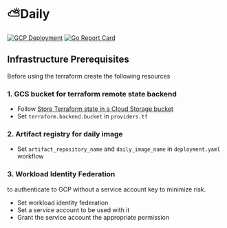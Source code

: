 # ⛅Daily
[![GCP Deployment](https://github.com/OriKerer/daily/actions/workflows/deployment.yaml/badge.svg)](https://github.com/OriKerer/daily/actions/workflows/deployment.yaml)
[![Go Report Card](https://goreportcard.com/badge/github.com/orikerer/daily)](https://goreportcard.com/report/github.com/orikerer/daily)
## Infrastructure Prerequisites

Before using the terraform create the following resources
### 1. GCS bucket for terraform remote state backend
* Follow [Store Terraform state in a Cloud Storage bucket](https://cloud.google.com/docs/terraform/resource-management/store-state)
* Set `terraform.backend.bucket` in `providers.tf`

### 2. Artifact registry for daily image
 * Set `artifact_repository_name` and `daily_image_name` in `deployment.yaml` workflow

 ### 3. Workload Identity Federation
 to authenticate to GCP without a service account key to minimize risk.
 * Set workload identity federation
 * Set a service account to be used with it
 * Grant the service account the appropriate permission
 